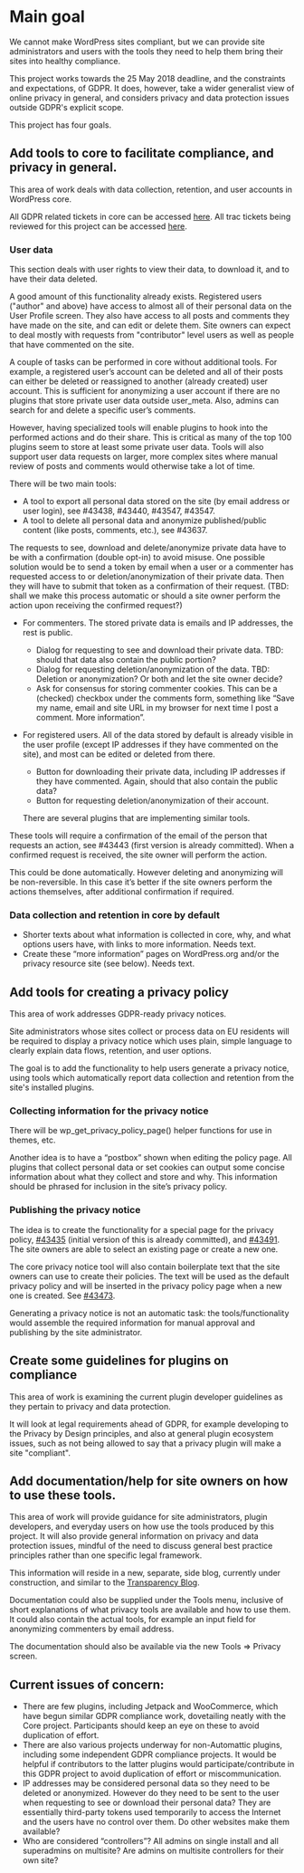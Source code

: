 # Main goal

We cannot make WordPress sites compliant, but we can provide site administrators and users with the tools they need to help them bring their sites into healthy compliance.

This project works towards the 25 May 2018 deadline, and the constraints and expectations, of GDPR. It does, however, take a wider generalist view of online privacy in general, and considers privacy and data protection issues outside GDPR's explicit scope.

This project has four goals.

## Add tools to core to facilitate compliance, and privacy in general.

This area of work deals with data collection, retention, and user accounts in WordPress core.

All GDPR related tickets in core can be accessed [here](https://core.trac.wordpress.org/query?status=!closed&keywords=~gdpr). All trac tickets being reviewed for this project can be accessed [here](https://github.com/gdpr-compliance/info/blob/master/Trac-Tickets.md).

### User data

This section deals with user rights to view their data, to download it, and to have their data deleted.

A good amount of this functionality already exists. Registered users ("author" and above) have access to almost all of their personal data on the User Profile screen. They also have access to all posts and comments they have made on the site, and can edit or delete them. Site owners can expect to deal mostly with requests from "contributor" level users as well as people that have commented on the site.

A couple of tasks can be performed in core without additional tools. For example, a registered user’s account can be deleted and all of their posts can either be deleted or reassigned to another (already created) user account. This is sufficient for anonymizing a user account if there are no plugins that store private user data outside user_meta. Also, admins can search for and delete a specific user’s comments.

However, having specialized tools will enable plugins to hook into the performed actions and do their share. This is critical as many of the top 100 plugins seem to store at least some private user data. Tools will also support user data requests on larger, more complex sites where manual review of posts and comments would otherwise take a lot of time.

There will be two main tools:

   * A tool to export all personal data stored on the site (by email address or user login), see #43438, #43440, #43547, #43547.
   * A tool to delete all personal data and anonymize published/public content (like posts, comments, etc.), see #43637.

The requests to see, download and delete/anonymize private data have to be with a confirmation (double opt-in) to avoid misuse. One possible solution would be to send a token by email when a user or a commenter has requested access to or deletion/anonymization of their private data. Then they will have to submit that token as a confirmation of their request.
(TBD: shall we make this process automatic or should a site owner perform the action upon receiving the confirmed request?)

   * For commenters. The stored private data is emails and IP addresses, the rest is public.
      + Dialog for requesting to see and download their private data.
        TBD: should that data also contain the public portion?
      + Dialog for requesting deletion/anonymization of the data.
        TBD: Deletion or anonymization? Or both and let the site owner decide?
      + Ask for consensus for storing commenter cookies. This can be a (checked) checkbox under the comments form, something like “Save my name, email and site URL in my browser for next time I post a comment. More information”.
   * For registered users. All of the data stored by default is already visible in the user profile (except IP addresses if they have commented on the site), and most can be edited or deleted from there.
      + Button for downloading their private data, including IP addresses if they have commented. Again, should that also contain the public data?
      + Button for requesting deletion/anonymization of their account.
      
      There are several plugins that are implementing similar tools. 

These tools will require a confirmation of the email of the person that requests an action, see #43443 (first version is already committed). When a confirmed request is received, the site owner will perform the action.

This could be done automatically. However deleting and anonymizing will be non-reversible. In this case it’s better if the site owners perform the actions themselves, after additional confirmation if required.

### Data collection and retention in core by default

   * Shorter texts about what information is collected in core, why, and what options users have, with links to more information. Needs text.
   * Create these “more information” pages on WordPress.org and/or the privacy resource site (see below). Needs text.
   
## Add tools for creating a privacy policy

This area of work addresses GDPR-ready privacy notices.

Site administrators whose sites collect or process data on EU residents will be required to display a privacy notice which uses plain, simple language to clearly explain data flows, retention, and user options.

The goal is to add the functionality to help users generate a privacy notice, using tools which automatically report data collection and retention from the site's installed plugins. 

### Collecting information for the privacy notice

There will be wp_get_privacy_policy_page() helper functions for use in themes, etc.

Another idea is to have a “postbox” shown when editing the policy page. All plugins that collect personal data or set cookies can output some concise information about what they collect and store and why. This information should be phrased for inclusion in the site’s privacy policy.

### Publishing the privacy notice

The idea is to create the functionality for a special page for the privacy policy, [#43435](https://core.trac.wordpress.org/ticket/43435) (initial version of this is already committed), and [#43491](https://core.trac.wordpress.org/ticket/43491). The site owners are able to select an existing page or create a new one. 

The core privacy notice tool will also contain boilerplate text that the site owners can use to create their policies. The text will be used as the default privacy policy and will be inserted in the privacy policy page when a new one is created. See [#43473](https://core.trac.wordpress.org/ticket/43491).

Generating a privacy notice is not an automatic task: the tools/functionality would assemble the required information for manual approval and publishing by the site administrator.

## Create some guidelines for plugins on compliance

This area of work is examining the current plugin developer guidelines as they pertain to privacy and data protection.

It will look at legal requirements ahead of GDPR, for example developing to the Privacy by Design principles, and also at general plugin ecosystem issues, such as not being allowed to say that a privacy plugin will make a site "compliant".

## Add documentation/help for site owners on how to use these tools.

This area of work will provide guidance for site administrators, plugin developers, and everyday users on how use the tools produced by this project. It will also provide general information on privacy and data protection issues, mindful of the need to discuss general best practice principles rather than one specific legal framework.

This information will reside in a new, separate, side blog, currently under construction, and similar to the [Transparency Blog](https://transparency.automattic.com/). 

Documentation could also be supplied under the Tools menu, inclusive of short explanations of what privacy tools are available and how to use them. It could also contain the actual tools, for example an input field for anonymizing commenters by email address.

The documentation should also be available via the new Tools => Privacy screen. 

## Current issues of concern:

* There are few plugins, including Jetpack and WooCommerce, which have begun similar GDPR compliance work, dovetailing neatly with the Core project. Participants should keep an eye on these to avoid duplication of effort.
* There are also various projects underway for non-Automattic plugins, including some independent GDPR compliance projects. It would be helpful if contributors to the latter plugins would participate/contribute in this GDPR project to avoid duplication of effort or miscommunication.
* IP addresses may be considered personal data so they need to be deleted or anonymized. However do they need to be sent to the user when requesting to see or download their personal data? They are essentially third-party tokens used temporarily to access the Internet and the users have no control over them. Do other websites make them available?
* Who are considered “controllers”? All admins on single install and all superadmins on multisite? Are admins on multisite controllers for their own site?
